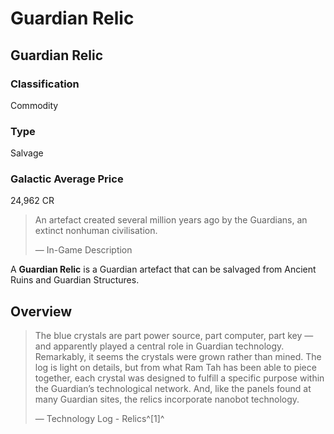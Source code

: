 # Guardian Relic
## Guardian Relic

		

### Classification

Commodity

### Type

Salvage

### Galactic Average Price

24,962 CR

> 
> 
> An artefact created several million years ago by the Guardians, an extinct nonhuman civilisation.
> 
> 
> — In-Game Description
> 

A **Guardian Relic** is a Guardian artefact that can be salvaged from Ancient Ruins and Guardian Structures.

## Overview

> 
> 
> The blue crystals are part power source, part computer, part key — and apparently played a central role in Guardian technology. Remarkably, it seems the crystals were grown rather than mined. The log is light on details, but from what Ram Tah has been able to piece together, each crystal was designed to fulfill a specific purpose within the Guardian’s technological network. And, like the panels found at many Guardian sites, the relics incorporate nanobot technology.
> 
> 
> — Technology Log - Relics^[1]^
>